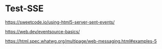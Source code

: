 # Test-SSE

https://sweetcode.io/using-html5-server-sent-events/

https://web.dev/eventsource-basics/

https://html.spec.whatwg.org/multipage/web-messaging.html#examples-5
